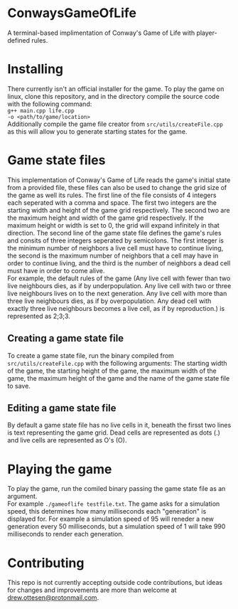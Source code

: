 # ConwaysGameOfLife
A terminal-based implimentation of Conway's Game of Life with player-defined rules.
# Installing
There currently isn't an official installer for the game. To play the game on linux, clone this repository, and in the directory compile the source code with the following command:<br><code>g++ main.cpp life.cpp -o <path/to/game/location></code><br>Additionally compile the game file creator from <code>src/utils/createFile.cpp</code> as this will allow you to generate starting states for the game.
# Game state files
This implementation of Conway's Game of Life reads the game's initial state from a provided file, these files can also be used to change the grid size of the game as well its rules. The first line of the file consists of 4 integers each seperated with a comma and space. The first two integers are the starting width and height of the game grid respectively. The second two are the maximum height and width of the game grid respectively. If the maximum height or width is set to 0, the grid will expand infinitely in that direction. The second line of the game state file defines the game's rules and consits of three integers seperated by semicolons. The first integer is the minimum number of neighbors a live cell must have to continue living, the second is the maximum number of neighbors that a cell may have in order to continue living, and the third is the number of neighbors a dead cell must have in order to come alive.<br>For example, the default rules of the game  (Any live cell with fewer than two live neighbours dies, as if by underpopulation. Any live cell with two or three live neighbours lives on to the next generation. Any live cell with more than three live neighbours dies, as if by overpopulation. Any dead cell with exactly three live neighbours becomes a live cell, as if by reproduction.) is represented as 2;3;3. 
## Creating a game state file
To create a game state file, run the binary compiled from <code>src/utils/createFile.cpp</code> with the following arguments: The starting width of the game, the starting height of the game, the maximum width of the game, the maximum height of the game and the name of the game state file to save.
## Editing a game state file
By default a game state file has no live cells in it, beneath the firsst two lines is text representing the game grid. Dead cells are represented as dots (.) and live cells are represented as O's (O).
# Playing the game
To play the game, run the comiled binary passing the game state file as an argument. <br>For example <code>./gameoflife testfile.txt</code>. The game asks for a simulation speed, this determines how many milliseconds each "generation" is displayed for. For example a simulation speed of 95 will reneder a new generation every 50 milliseconds, but a simulation speed of 1 will take 990 milliseconds to render each generation.
# Contributing
This repo is not currently accepting outside code contributions, but ideas for changes and improvements are more than welcome at drew.ottesen@protonmail.com.

